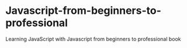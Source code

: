 # Javascript-from-beginners-to-professional
Learning JavaScript with Javascript from beginners to professional book
